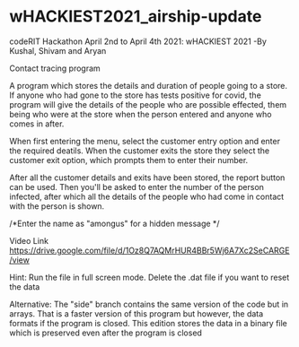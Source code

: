 # wHACKIEST2021_airship-update
codeRIT Hackathon April 2nd to April 4th 2021: wHACKIEST 2021
-By Kushal, Shivam and Aryan

Contact tracing program

A program which stores the details and duration of people going to a store. If anyone who had gone to the store has tests positive for covid, the program will give the details of the people who are possible effected, them being who were at the store when the person entered and anyone who comes in after.



When first entering the menu, select the customer entry option and enter  the required deatils.
When the customer exits the store they select the customer exit option, which prompts them to enter their number.

After all the customer details and exits have been stored, the report button can be used. Then you'll be asked to enter the number of the person infected, after which all the details of the people who had come in contact with the person is shown.

/*Enter the name as "amongus" for a hidden message */


Video Link
https://drive.google.com/file/d/1Oz8Q7AQMrHUR4BBr5Wj6A7Xc2SeCARGE/view


Hint: Run the file in full screen mode. Delete the .dat file if you want to reset the data



Alternative: The "side" branch contains the same version of the code but in arrays. That is a faster version of this program but however, the data formats if the program is closed. This edition stores the data in a binary file which is preserved even after the program is closed
